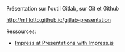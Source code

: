 Présentation sur l'outil Gitlab, sur Git et Github

http://mfilotto.github.io/gitlab-presentation

Ressources:
- [Impress at Presentations with Impress.js](http://www.andismith.com/blog/2012/01/impress-with-impress/)
